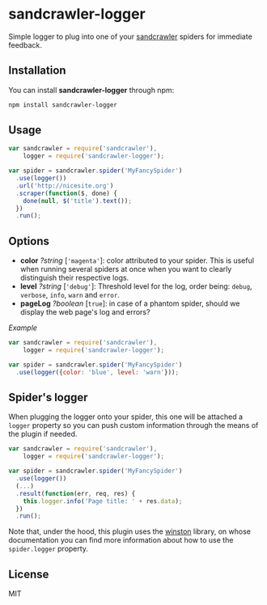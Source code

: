 # sandcrawler-logger

Simple logger to plug into one of your [sandcrawler](http://medialab.github.io/sandcrawler/) spiders for immediate feedback.

## Installation

You can install **sandcrawler-logger** through npm:

```bash
npm install sandcrawler-logger
```

## Usage

```js
var sandcrawler = require('sandcrawler'),
    logger = require('sandcrawler-logger');

var spider = sandcrawler.spider('MyFancySpider')
  .use(logger())
  .url('http://nicesite.org')
  .scraper(function($, done) {
    done(null, $('title').text());
  })
  .run();
```

## Options

* **color** *?string* [`'magenta'`]: color attributed to your spider. This is useful when running several spiders at once when you want to clearly distinguish their respective logs.
* **level** *?string* [`'debug'`]: Threshold level for the log, order being: `debug`, `verbose`, `info`, `warn` and `error`.
* **pageLog** *?boolean* [`true`]: in case of a phantom spider, should we display the web page's log and errors?

*Example*

```js
var sandcrawler = require('sandcrawler'),
    logger = require('sandcrawler-logger');

var spider = sandcrawler.spider('MyFancySpider')
  .use(logger({color: 'blue', level: 'warn'}));
```

## Spider's logger

When plugging the logger onto your spider, this one will be attached a `logger` property so you can push custom information through the means of the plugin if needed.

```js
var sandcrawler = require('sandcrawler'),
    logger = require('sandcrawler-logger');

var spider = sandcrawler.spider('MyFancySpider')
  .use(logger())
  (...)
  .result(function(err, req, res) {
    this.logger.info('Page title: ' + res.data);
  })
  .run();
```

Note that, under the hood, this plugin uses the [winston](https://github.com/winstonjs/winston) library, on whose documentation you can find more information about how to use the `spider.logger` property.

## License

MIT
